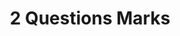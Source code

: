 ---
pid: ch997
title: 2 Questions Marks
location_transcription: Anywhere
coordinates: "[-75.163454778157, 39.951848405815]"
zipcode: '19143'
gen_neighborhood: West Philadelphia
neighborhood: University City
outside_phl: 
age: '27'
age_range: 20-29
instagram: 
image_file_name: ch_997.jpg
proposal_transcription: The purpose of the monument is to question everything at a
  balance.  The purpose of questioning is to achieve a state of Balance no matter
  how impossible it might seem at times
topic: Unknown
topic_summary: '0'
type: Other No Form
keywords_other: Question, Balance
credit: 
image_labels: 
twitter: Abu. Shafi 2
facebook: 
permalink: "/monuments/ch997/"
layout: item-page
---
